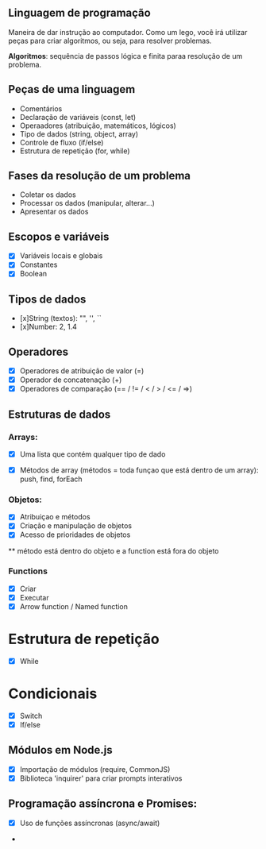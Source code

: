## Linguagem de programação

Maneira de dar instrução ao computador.
Como um lego, você irá utilizar peças para criar algoritmos, ou seja, para resolver problemas.

**Algoritmos**: sequência de passos lógica e finita paraa resolução de um problema.

## Peças de uma linguagem

- Comentários
- Declaração de variáveis (const, let)
- Operaadores (atribuição, matemáticos, lógicos)
- Tipo de dados (string, object, array)
- Controle de fluxo (if/else)
- Estrutura de repetição (for, while)

## Fases da resolução de um problema

- Coletar os dados
- Processar os dados (manipular, alterar...)
- Apresentar os dados

## Escopos e variáveis

- [x] Variáveis locais e globais
- [x] Constantes
- [x] Boolean

## Tipos de dados

- [x]String (textos): "", '', ``
- [x]Number: 2, 1.4

## Operadores

- [x] Operadores de atribuição de valor (=)
- [x] Operador de concatenação (+)
- [x] Operadores de comparação (== / != / < / > / <= / =>)

## Estruturas de dados 
### Arrays:
- [x] Uma lista que contém qualquer tipo de dado
- [x] Métodos de array (métodos = toda funçao que está dentro de um array): push, find, forEach


### Objetos:

- [x] Atribuiçao e métodos
- [x] Criação e manipulação de objetos
- [x] Acesso de prioridades de objetos

** método está dentro do objeto e a function está fora do objeto

### Functions

- [x] Criar
- [x] Executar
- [x] Arrow function / Named function

# Estrutura de repetição

- [x] While


# Condicionais

- [x] Switch
- [x] If/else

## Módulos em Node.js
- [x] Importação de módulos (require, CommonJS)
- [x] Biblioteca 'inquirer' para criar prompts interativos

## Programação assíncrona e Promises:

- [x] Uso de funções assíncronas (async/await)
- 